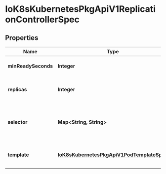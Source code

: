 
# IoK8sKubernetesPkgApiV1ReplicationControllerSpec

## Properties
Name | Type | Description | Notes
------------ | ------------- | ------------- | -------------
**minReadySeconds** | **Integer** | Minimum number of seconds for which a newly created pod should be ready without any of its container crashing, for it to be considered available. Defaults to 0 (pod will be considered available as soon as it is ready) |  [optional]
**replicas** | **Integer** | Replicas is the number of desired replicas. This is a pointer to distinguish between explicit zero and unspecified. Defaults to 1. More info: https://kubernetes.io/docs/concepts/workloads/controllers/replicationcontroller#what-is-a-replicationcontroller |  [optional]
**selector** | **Map&lt;String, String&gt;** | Selector is a label query over pods that should match the Replicas count. If Selector is empty, it is defaulted to the labels present on the Pod template. Label keys and values that must match in order to be controlled by this replication controller, if empty defaulted to labels on Pod template. More info: https://kubernetes.io/docs/concepts/overview/working-with-objects/labels/#label-selectors |  [optional]
**template** | [**IoK8sKubernetesPkgApiV1PodTemplateSpec**](IoK8sKubernetesPkgApiV1PodTemplateSpec.md) | Template is the object that describes the pod that will be created if insufficient replicas are detected. This takes precedence over a TemplateRef. More info: https://kubernetes.io/docs/concepts/workloads/controllers/replicationcontroller#pod-template |  [optional]



